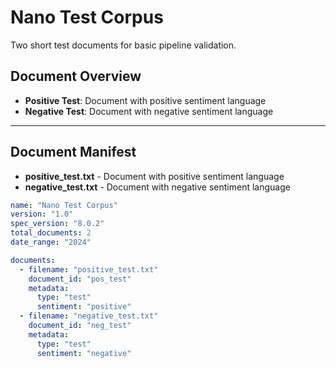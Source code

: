 # Nano Test Corpus

Two short test documents for basic pipeline validation.

## Document Overview

- **Positive Test**: Document with positive sentiment language
- **Negative Test**: Document with negative sentiment language

---

## Document Manifest

- **positive_test.txt** - Document with positive sentiment language
- **negative_test.txt** - Document with negative sentiment language

```yaml
name: "Nano Test Corpus"
version: "1.0"
spec_version: "8.0.2"
total_documents: 2
date_range: "2024"

documents:
  - filename: "positive_test.txt"
    document_id: "pos_test"
    metadata:
      type: "test"
      sentiment: "positive"
  - filename: "negative_test.txt"
    document_id: "neg_test"
    metadata:
      type: "test"
      sentiment: "negative"
```
